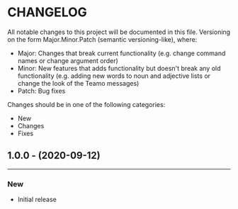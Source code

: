 # CHANGELOG

All notable changes to this project will be documented in this file. Versioning on the form Major.Minor.Patch (semantic versioning-like), where:

- Major: Changes that break current functionality (e.g. change command names or change argument order)
- Minor: New features that adds functionality but doesn't break any old functionality (e.g. adding new words to noun and adjective lists or change the look of the Teamo messages)
- Patch: Bug fixes

Changes should be in one of the following categories:
- New
- Changes
- Fixes

## 1.0.0 - (2020-09-12)
---

### New
* Initial release
